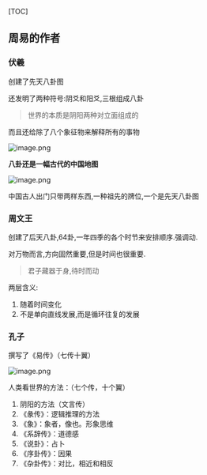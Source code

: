 [TOC]

## 周易的作者

### 伏羲

创建了先天八卦图 

还发明了两种符号:阴爻和阳爻,三根组成八卦

> 世界的本质是阴阳两种对立面组成的

而且还给除了八个象征物来解释所有的事物

![image.png](https://upload-images.jianshu.io/upload_images/6836439-98efc073d3006e17.png?imageMogr2/auto-orient/strip%7CimageView2/2/w/1240)

**八卦还是一幅古代的中国地图**

![image.png](https://upload-images.jianshu.io/upload_images/6836439-d7c6bd3abd06e9ee.png?imageMogr2/auto-orient/strip%7CimageView2/2/w/1240)

中国古人出门只带两样东西,一种祖先的牌位,一个是先天八卦图

### 周文王

创建了后天八卦,64卦,一年四季的各个时节来安排顺序.强调动.

对万物而言,方向固然重要,但是时间也很重要.

> 君子藏器于身,待时而动

两层含义:

1. 随着时间变化
2. 不是单向直线发展,而是循环往复的发展



### 孔子

撰写了《易传》（七传十翼）

![image.png](https://upload-images.jianshu.io/upload_images/6836439-b27ead06a6ac79fe.png?imageMogr2/auto-orient/strip%7CimageView2/2/w/1240)

人类看世界的方法：（七个传，十个翼）

1. 阴阳的方法（文言传）
2. 《彖传》：逻辑推理的方法
3. 《象》：象者，像也。形象思维
4. 《系辞传》：道德感
5. 《说卦》：占卜
6. 《序卦传》：因果
7. 《杂卦传》：对比，相近和相反

